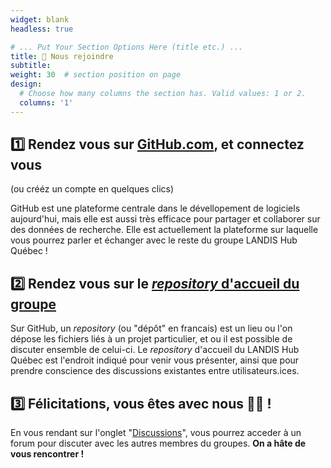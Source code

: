 ```yaml
---
widget: blank
headless: true

# ... Put Your Section Options Here (title etc.) ...
title: 🤝 Nous rejoindre
subtitle:
weight: 30  # section position on page
design:
  # Choose how many columns the section has. Valid values: 1 or 2.
  columns: '1'
---
```


## **1️⃣  Rendez vous sur [GitHub.com](https://github.com/), et connectez vous**
(ou crééz un compte en quelques clics)

GitHub est une plateforme centrale dans le dévellopement de logiciels aujourd'hui, mais elle est aussi très efficace pour partager et collaborer sur des données de recherche. Elle est actuellement la plateforme sur laquelle vous pourrez parler et échanger avec le reste du groupe LANDIS Hub Québec !

## **2️⃣ Rendez vous sur le [*repository* d'accueil du groupe](https://github.com/landis-hub-quebec/hub)**

Sur GitHub, un *repository* (ou "dépôt" en francais) est un lieu ou l'on dépose les fichiers liés à un projet particulier, et ou il est possible de discuter ensemble de celui-ci. Le *repository* d'accueil du LANDIS Hub Québec est l'endroit indiqué pour venir vous présenter, ainsi que pour prendre conscience des discussions existantes entre utilisateurs.ices.

## **3️⃣ Félicitations, vous êtes avec nous 🎊🎉 !**

En vous rendant sur l'onglet "[Discussions](https://github.com/landis-hub-quebec/hub/discussions)", vous pourrez acceder à un forum pour discuter avec les autres membres du groupes. **On a hâte de vous rencontrer !** 
